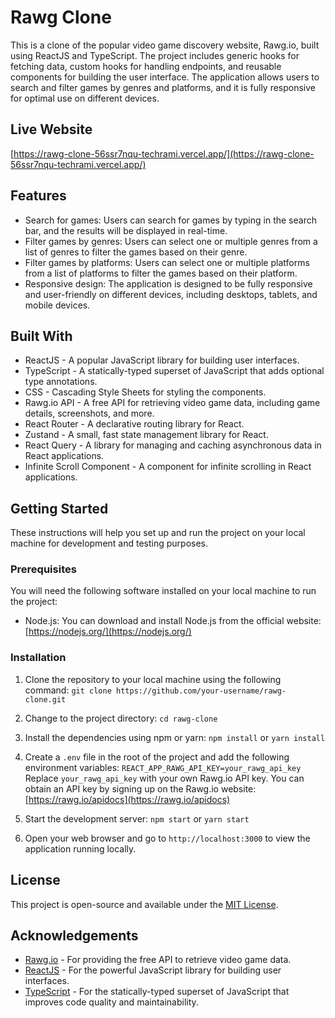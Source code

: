 # Rawg Clone

This is a clone of the popular video game discovery website, Rawg.io, built using ReactJS and TypeScript. The project includes generic hooks for fetching data, custom hooks for handling endpoints, and reusable components for building the user interface. The application allows users to search and filter games by genres and platforms, and it is fully responsive for optimal use on different devices.

## Live Website

[https://rawg-clone-56ssr7nqu-techrami.vercel.app/](https://rawg-clone-56ssr7nqu-techrami.vercel.app/)

## Features

- Search for games: Users can search for games by typing in the search bar, and the results will be displayed in real-time.
- Filter games by genres: Users can select one or multiple genres from a list of genres to filter the games based on their genre.
- Filter games by platforms: Users can select one or multiple platforms from a list of platforms to filter the games based on their platform.
- Responsive design: The application is designed to be fully responsive and user-friendly on different devices, including desktops, tablets, and mobile devices.

## Built With

- ReactJS - A popular JavaScript library for building user interfaces.
- TypeScript - A statically-typed superset of JavaScript that adds optional type annotations.
- CSS - Cascading Style Sheets for styling the components.
- Rawg.io API - A free API for retrieving video game data, including game details, screenshots, and more.
- React Router - A declarative routing library for React.
- Zustand - A small, fast state management library for React.
- React Query - A library for managing and caching asynchronous data in React applications.
- Infinite Scroll Component - A component for infinite scrolling in React applications.

## Getting Started

These instructions will help you set up and run the project on your local machine for development and testing purposes.

### Prerequisites

You will need the following software installed on your local machine to run the project:

- Node.js: You can download and install Node.js from the official website: [https://nodejs.org/](https://nodejs.org/)

### Installation

1. Clone the repository to your local machine using the following command: `git clone https://github.com/your-username/rawg-clone.git`
2. Change to the project directory: `cd rawg-clone`
3. Install the dependencies using npm or yarn: `npm install` or `yarn install`
4. Create a `.env` file in the root of the project and add the following environment variables: `REACT_APP_RAWG_API_KEY=your_rawg_api_key`
Replace `your_rawg_api_key` with your own Rawg.io API key. You can obtain an API key by signing up on the Rawg.io website: [https://rawg.io/apidocs](https://rawg.io/apidocs)
5. Start the development server: `npm start` or `yarn start`

6. Open your web browser and go to `http://localhost:3000` to view the application running locally.


## License

This project is open-source and available under the [MIT License](LICENSE).

## Acknowledgements

- [Rawg.io](https://rawg.io/) - For providing the free API to retrieve video game data.
- [ReactJS](https://reactjs.org/) - For the powerful JavaScript library for building user interfaces.
- [TypeScript](https://www.typescriptlang.org/) - For the statically-typed superset of JavaScript that improves code quality and maintainability.
